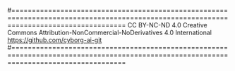 #========================================================================================================================================
CC BY-NC-ND 4.0 Creative Commons Attribution-NonCommercial-NoDerivatives 4.0 International       https://github.com/cyborg-ai-git
#========================================================================================================================================
